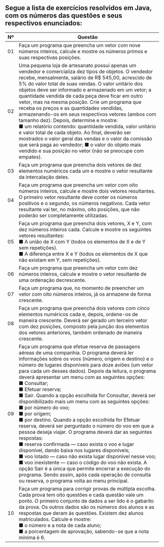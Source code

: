 
## Segue a lista de exercícios resolvidos em Java, com os números das questões e seus respectivos enunciados:

| Nº  | Questão                                                                                                                                                                             |
| --- | ------------------------------------------------------------------------------------------------------------------------------------------------------------------------------------ |
| 01  | Faça um programa que preencha um vetor com nove números inteiros, calcule e mostre os números primos e suas respectivas posições.                                                   |
| 02  | Uma pequena loja de artesanato possui apenas um vendedor e comercializa dez tipos de objetos. O vendedor recebe, mensalmente, salário de R$ 545,00, acrescido de 5% do valor total de suas vendas. O valor unitário dos objetos deve ser informado e armazenado em um vetor; a quantidade vendida de cada peça deve ficar em outro vetor, mas na mesma posição. Crie um programa que receba os preços e as quantidades vendidas, armazenando-os em seus respectivos vetores (ambos com tamanho dez). Depois, determine e mostre:<br> ■ um relatório contendo: quantidade vendida, valor unitário e valor total de cada objeto. Ao final, deverão ser mostrados o valor geral das vendas e o valor da comissão que será paga ao vendedor; ■ o valor do objeto mais vendido e sua posição no vetor (não se preocupe com empates).                                                                 |
| 03  | Faça um programa que preencha dois vetores de dez elementos numéricos cada um e mostre o vetor resultante da intercalação deles.                                                    |
| 04  | Faça um programa que preencha um vetor com oito números inteiros, calcule e mostre dois vetores resultantes. O primeiro vetor resultante deve conter os números positivos e o segundo, os números negativos. Cada vetor resultante vai ter, no máximo, oito posições, que não poderão ser completamente utilizadas.                                                                                                                                              |
| 05  | Faça um programa que preencha dois vetores, X e Y, com dez números inteiros cada. Calcule e mostre os seguintes vetores resultantes:<br>■ A união de X com Y (todos os elementos de X e de Y sem repetições).<br>■ A diferença entre X e Y (todos os elementos de X que não existam em Y, sem repetições).                                         |
| 06  | Faça um programa que preencha um vetor com dez números inteiros, calcule e mostre o vetor resultante de uma ordenação decrescente.                                                  |
| 07  | Faça um programa que, no momento de preencher um vetor com oito números inteiros, já os armazene de forma crescente.                                                                  |
| 08  | Faça um programa que preencha dois vetores com cinco elementos numéricos cada e, depois, ordene-os de maneira crescente. Deverá ser gerado um terceiro vetor com dez posições, composto pela junção dos elementos dos vetores anteriores, também ordenado de maneira crescente.     |
| 09  | Faça um programa que efetue reserva de passagens aéreas de uma companhia. O programa deverá ler informações sobre os voos (número, origem e destino) e o número de lugares disponíveis para doze aviões (um vetor para cada um desses dados). Depois da leitura, o programa deverá apresentar um menu com as seguintes opções:<br>■ Consultar;<br>■ Efetuar reserva;<br>■ Sair. Quando a opção escolhida for Consultar, deverá ser disponibilizado mais um menu com as seguintes opções:<br>■ por número do voo;<br>■ por origem;<br>■ por destino. Quando a opção escolhida for Efetuar reserva, deverá ser perguntado o número do voo em que a pessoa deseja viajar. O programa deverá dar as seguintes respostas:<br>■ reserva confirmada — caso exista o voo e lugar disponível, dando baixa nos lugares disponíveis;<br>■ voo lotado — caso não exista lugar disponível nesse voo;<br>■ voo inexistente — caso o código do voo não exista. A opção Sair é a única que permite encerrar a execução do programa. Sendo assim, após cada operação de consulta ou reserva, o programa volta ao menu principal. |
| 10  | Faça um programa para corrigir provas de múltipla escolha. Cada prova tem oito questões e cada questão vale um ponto. O primeiro conjunto de dados a ser lido é o gabarito da prova. Os outros dados são os números dos alunos e as respostas que deram às questões. Existem dez alunos matriculados. Calcule e mostre:<br>■ o número e a nota de cada aluno;<br>■ a porcentagem de aprovação, sabendo-se que a nota mínima é 6.                             |
